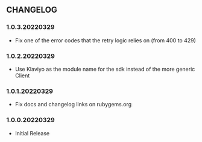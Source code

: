 ## CHANGELOG

### 1.0.3.20220329
* Fix one of the error codes that the retry logic relies on (from 400 to 429)

### 1.0.2.20220329
* Use Klaviyo as the module name for the sdk instead of the more generic Client

### 1.0.1.20220329
* Fix docs and changelog links on rubygems.org

### 1.0.0.20220329


* Initial Release